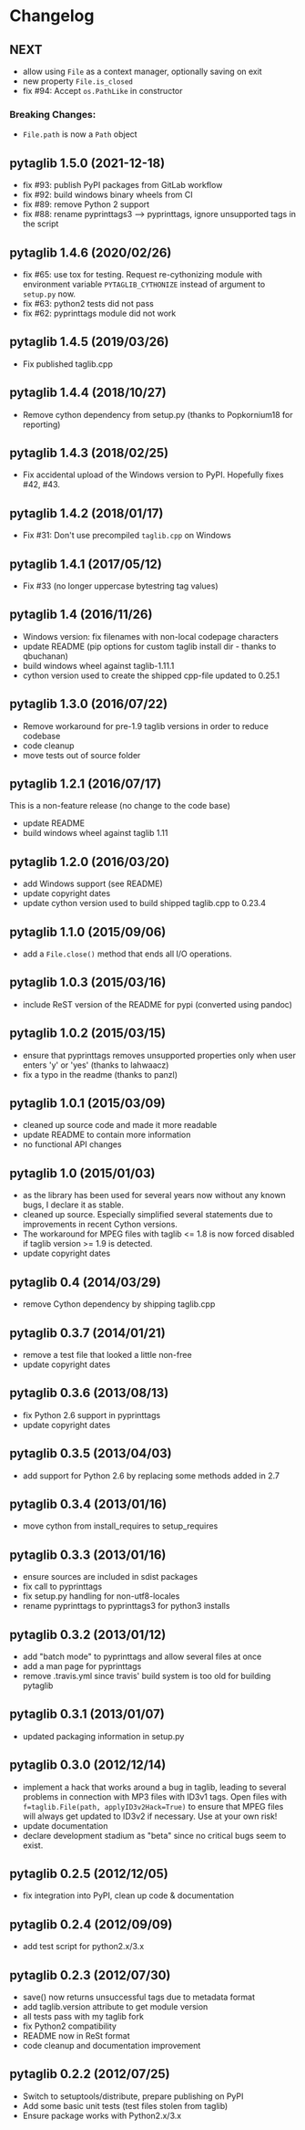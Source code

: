 
Changelog
=========
NEXT
----
- allow using `File` as a context manager, optionally saving on exit
- new property `File.is_closed`
- fix #94: Accept `os.PathLike` in constructor

### Breaking Changes:
- `File.path` is now a `Path` object

pytaglib 1.5.0 (2021-12-18)
----------
- fix #93: publish PyPI packages from GitLab workflow
- fix #92: build windows binary wheels from CI
- fix #89: remove Python 2 support
- fix #88: rename pyprinttags3 --> pyprinttags, ignore unsupported tags in the script

pytaglib 1.4.6 (2020/02/26)
-----------------
- fix #65: use tox for testing. Request re-cythonizing module with environment variable `PYTAGLIB_CYTHONIZE` instead of argument to `setup.py` now.
- fix #63: python2 tests did not pass
- fix #62: pyprinttags module did not work

pytaglib 1.4.5 (2019/03/26)
---------------------------
- Fix published taglib.cpp

pytaglib 1.4.4 (2018/10/27)
---------------------------
- Remove cython dependency from setup.py (thanks to Popkornium18 for reporting)

pytaglib 1.4.3 (2018/02/25)
---------------------------
- Fix accidental upload of the Windows version to PyPI. Hopefully fixes #42, #43.

pytaglib 1.4.2 (2018/01/17)
---------------------------
- Fix #31: Don't use precompiled `taglib.cpp` on Windows

pytaglib 1.4.1 (2017/05/12)
---------------------------
- Fix #33 (no longer uppercase bytestring tag values)

pytaglib 1.4 (2016/11/26)
---------------------------
- Windows version: fix filenames with non-local codepage characters
- update README (pip options for custom taglib install dir - thanks to qbuchanan)
- build windows wheel against taglib-1.11.1
- cython version used to create the shipped cpp-file updated to 0.25.1

pytaglib 1.3.0 (2016/07/22)
---------------------------
- Remove workaround for pre-1.9 taglib versions in order to reduce codebase
- code cleanup
- move tests out of source folder

pytaglib 1.2.1 (2016/07/17)
---------------------------
This is a non-feature release (no change to the code base)
- update README
- build windows wheel against taglib 1.11

pytaglib 1.2.0 (2016/03/20)
---------------------------
- add Windows support (see README)
- update copyright dates
- update cython version used to build shipped taglib.cpp to 0.23.4

pytaglib 1.1.0 (2015/09/06)
---------------------------
- add a `File.close()` method that ends all I/O operations.

pytaglib 1.0.3 (2015/03/16)
---------------------------
- include ReST version of the README for pypi (converted using pandoc)

pytaglib 1.0.2 (2015/03/15)
---------------------------
- ensure that pyprinttags removes unsupported properties only when user enters 'y' or 'yes'
  (thanks to lahwaacz)
- fix a typo in the readme (thanks to panzl)

pytaglib 1.0.1 (2015/03/09)
---------------------------
- cleaned up source code and made it more readable
- update README to contain more information
- no functional API changes

pytaglib 1.0 (2015/01/03)
-------------------------
- as the library has been used for several years now without any known
  bugs, I declare it as stable.
- cleaned up source. Especially simplified several statements due to improvements
  in recent Cython versions.
- The workaround for MPEG files with taglib <= 1.8 is now forced disabled if taglib version >= 1.9
  is detected.
- update copyright dates

pytaglib 0.4 (2014/03/29)
-------------------------
- remove Cython dependency by shipping taglib.cpp

pytaglib 0.3.7 (2014/01/21)
---------------------------
- remove a test file that looked a little non-free
- update copyright dates

pytaglib 0.3.6 (2013/08/13)
---------------------------
- fix Python 2.6 support in pyprinttags
- update copyright dates

pytaglib 0.3.5 (2013/04/03)
---------------------------
- add support for Python 2.6 by replacing some methods added in 2.7

pytaglib 0.3.4 (2013/01/16)
---------------------------
- move cython from install_requires to setup_requires

pytaglib 0.3.3 (2013/01/16)
---------------------------
- ensure sources are included in sdist packages
- fix call to pyprinttags
- fix setup.py handling for non-utf8-locales
- rename pyprinttags to pyprinttags3 for python3 installs

pytaglib 0.3.2 (2013/01/12)
---------------------------
- add "batch mode" to pyprinttags and allow several files at once
- add a man page for pyprinttags
- remove .travis.yml since travis' build system is too old for building pytaglib

pytaglib 0.3.1 (2013/01/07)
---------------------------
- updated packaging information in setup.py

pytaglib 0.3.0 (2012/12/14)
---------------------------
- implement a hack that works around a bug in taglib, leading
  to several problems in connection with MP3 files with ID3v1
  tags. Open files with ``f=taglib.File(path, applyID3v2Hack=True)``
  to ensure that MPEG files will always get updated to ID3v2 if
  necessary. Use at your own risk!
- update documentation
- declare development stadium as "beta" since no critical bugs
  seem to exist.

pytaglib 0.2.5 (2012/12/05)
---------------------------
- fix integration into PyPI, clean up code & documentation

pytaglib 0.2.4 (2012/09/09)
---------------------------
- add test script for python2.x/3.x

pytaglib 0.2.3 (2012/07/30)
---------------------------

- save() now returns unsuccessful tags due to metadata format
- add taglib.version attribute to get module version
- all tests pass with my taglib fork
- fix Python2 compatibility
- README now in ReSt format
- code cleanup and documentation improvement

pytaglib 0.2.2 (2012/07/25)
---------------------------

- Switch to setuptools/distribute, prepare publishing on PyPI
- Add some basic unit tests (test files stolen from taglib)
- Ensure package works with Python2.x/3.x
